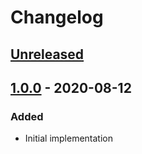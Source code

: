 # Changelog

## [Unreleased][]

## [1.0.0][] - 2020-08-12

### Added

-   Initial implementation

[unreleased]:
	https://github.com/niksy/babel-plugin-native-error-extend/compare/v1.0.0...HEAD
[1.0.0]: https://github.com/niksy/babel-plugin-native-error-extend/tree/v1.0.0
